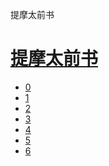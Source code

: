 ﻿




 提摩太前书



[](bible/../)
=============

[提摩太前书](bible/index.md)
==================


* [0](bible/1TI00.md)
* [1](bible/1TI01.md)
* [2](bible/1TI02.md)
* [3](bible/1TI03.md)
* [4](bible/1TI04.md)
* [5](bible/1TI05.md)
* [6](bible/1TI06.md)

